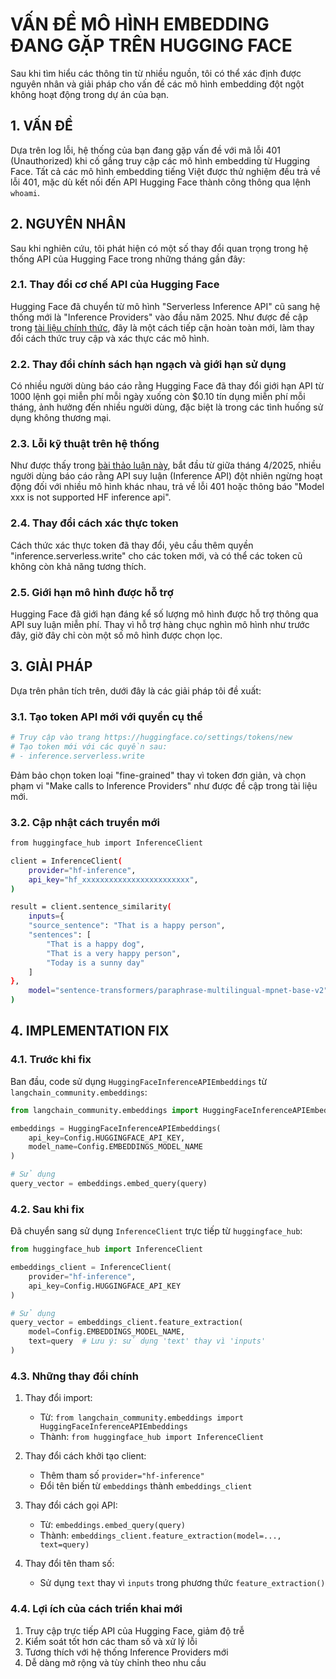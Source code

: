 # VẤN ĐỀ MÔ HÌNH EMBEDDING ĐANG GẶP TRÊN HUGGING FACE

Sau khi tìm hiểu các thông tin từ nhiều nguồn, tôi có thể xác định được nguyên nhân và giải pháp cho vấn đề các mô hình embedding đột ngột không hoạt động trong dự án của bạn.

## 1. VẤN ĐỀ

Dựa trên log lỗi, hệ thống của bạn đang gặp vấn đề với mã lỗi 401 (Unauthorized) khi cố gắng truy cập các mô hình embedding từ Hugging Face. Tất cả các mô hình embedding tiếng Việt được thử nghiệm đều trả về lỗi 401, mặc dù kết nối đến API Hugging Face thành công thông qua lệnh `whoami`.

## 2. NGUYÊN NHÂN

Sau khi nghiên cứu, tôi phát hiện có một số thay đổi quan trọng trong hệ thống API của Hugging Face trong những tháng gần đây:

### 2.1. Thay đổi cơ chế API của Hugging Face

Hugging Face đã chuyển từ mô hình "Serverless Inference API" cũ sang hệ thống mới là "Inference Providers" vào đầu năm 2025. Như được đề cập trong [tài liệu chính thức](https://huggingface.co/docs/inference-providers/en/index), đây là một cách tiếp cận hoàn toàn mới, làm thay đổi cách thức truy cập và xác thực các mô hình.

### 2.2. Thay đổi chính sách hạn ngạch và giới hạn sử dụng

Có nhiều người dùng báo cáo rằng Hugging Face đã thay đổi giới hạn API từ 1000 lệnh gọi miễn phí mỗi ngày xuống còn $0.10 tín dụng miễn phí mỗi tháng, ảnh hưởng đến nhiều người dùng, đặc biệt là trong các tình huống sử dụng không thương mại.

### 2.3. Lỗi kỹ thuật trên hệ thống

Như được thấy trong [bài thảo luận này](https://discuss.huggingface.co/t/inference-api-stopped-working/150492), bắt đầu từ giữa tháng 4/2025, nhiều người dùng báo cáo rằng API suy luận (Inference API) đột nhiên ngừng hoạt động đối với nhiều mô hình khác nhau, trả về lỗi 401 hoặc thông báo "Model xxx is not supported HF inference api".

### 2.4. Thay đổi cách xác thực token

Cách thức xác thực token đã thay đổi, yêu cầu thêm quyền "inference.serverless.write" cho các token mới, và có thể các token cũ không còn khả năng tương thích.

### 2.5. Giới hạn mô hình được hỗ trợ

Hugging Face đã giới hạn đáng kể số lượng mô hình được hỗ trợ thông qua API suy luận miễn phí. Thay vì hỗ trợ hàng chục nghìn mô hình như trước đây, giờ đây chỉ còn một số mô hình được chọn lọc.

## 3. GIẢI PHÁP

Dựa trên phân tích trên, dưới đây là các giải pháp tôi đề xuất:

### 3.1. Tạo token API mới với quyền cụ thể

```bash
# Truy cập vào trang https://huggingface.co/settings/tokens/new
# Tạo token mới với các quyền sau:
# - inference.serverless.write
```

Đảm bảo chọn token loại "fine-grained" thay vì token đơn giản, và chọn phạm vi "Make calls to Inference Providers" như được đề cập trong tài liệu mới.

### 3.2. Cập nhật cách truyền mới 

```bash
from huggingface_hub import InferenceClient

client = InferenceClient(
    provider="hf-inference",
    api_key="hf_xxxxxxxxxxxxxxxxxxxxxxxx",
)

result = client.sentence_similarity(
    inputs={
    "source_sentence": "That is a happy person",
    "sentences": [
        "That is a happy dog",
        "That is a very happy person",
        "Today is a sunny day"
    ]
},
    model="sentence-transformers/paraphrase-multilingual-mpnet-base-v2",
)
```

## 4. IMPLEMENTATION FIX

### 4.1. Trước khi fix

Ban đầu, code sử dụng `HuggingFaceInferenceAPIEmbeddings` từ `langchain_community.embeddings`:

```python
from langchain_community.embeddings import HuggingFaceInferenceAPIEmbeddings

embeddings = HuggingFaceInferenceAPIEmbeddings(
    api_key=Config.HUGGINGFACE_API_KEY,
    model_name=Config.EMBEDDINGS_MODEL_NAME
)

# Sử dụng
query_vector = embeddings.embed_query(query)
```

### 4.2. Sau khi fix

Đã chuyển sang sử dụng `InferenceClient` trực tiếp từ `huggingface_hub`:

```python
from huggingface_hub import InferenceClient

embeddings_client = InferenceClient(
    provider="hf-inference",
    api_key=Config.HUGGINGFACE_API_KEY
)

# Sử dụng
query_vector = embeddings_client.feature_extraction(
    model=Config.EMBEDDINGS_MODEL_NAME,
    text=query  # Lưu ý: sử dụng 'text' thay vì 'inputs'
)
```

### 4.3. Những thay đổi chính

1. Thay đổi import:
   - Từ: `from langchain_community.embeddings import HuggingFaceInferenceAPIEmbeddings`
   - Thành: `from huggingface_hub import InferenceClient`

2. Thay đổi cách khởi tạo client:
   - Thêm tham số `provider="hf-inference"`
   - Đổi tên biến từ `embeddings` thành `embeddings_client`

3. Thay đổi cách gọi API:
   - Từ: `embeddings.embed_query(query)`
   - Thành: `embeddings_client.feature_extraction(model=..., text=query)`

4. Thay đổi tên tham số:
   - Sử dụng `text` thay vì `inputs` trong phương thức `feature_extraction()`

### 4.4. Lợi ích của cách triển khai mới

1. Truy cập trực tiếp API của Hugging Face, giảm độ trễ
2. Kiểm soát tốt hơn các tham số và xử lý lỗi
3. Tương thích với hệ thống Inference Providers mới
4. Dễ dàng mở rộng và tùy chỉnh theo nhu cầu